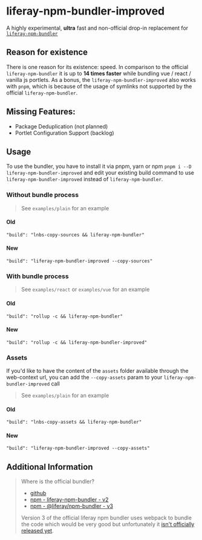 # liferay-npm-bundler-improved
A highly experimental, __ultra__ fast and non-official drop-in replacement for 
[`liferay-npm-bundler`](https://www.npmjs.com/package/liferay-npm-bundler)

## Reason for existence
There is one reason for its existence: speed. In comparison to the official `liferay-npm-bundler` it is up to 
**14 times faster** while bundling vue / react / vanilla js portlets. As a bonus, the `liferay-npm-bundler-improved` also 
works with `pnpm`, which is because of the usage of symlinks not supported by the official `liferay-npm-bundler`.

## Missing Features:
- Package Deduplication (not planned)
- Portlet Configuration Support (backlog)

## Usage
To use the bundler, you have to install it via pnpm, yarn or npm `pnpm i --D liferay-npm-bundler-improved` and edit your 
existing build command to use `liferay-npm-bundler-improved` instead of `liferay-npm-bundler`.

### Without bundle process
> See `examples/plain` for an example
#### Old
```
"build": "lnbs-copy-sources && liferay-npm-bundler"
```
#### New
```
"build": "liferay-npm-bundler-improved --copy-sources"
```

### With bundle process
> See `examples/react` or `examples/vue` for an example
#### Old
```
"build": "rollup -c && liferay-npm-bundler"
```
#### New
```
"build": "rollup -c && liferay-npm-bundler-improved"
```

### Assets
If you'd like to have the content of the `assets` folder available through the web-context url, you can add the
`--copy-assets` param to your `liferay-npm-bundler-improved` call
> See `examples/plain` for an example
#### Old
```
"build": "lnbs-copy-assets && liferay-npm-bundler"
```
#### New
```
"build": "liferay-npm-bundler-improved --copy-assets"
``` 

## Additional Information
> Where is the official bundler?
> - [github](https://github.com/liferay/liferay-frontend-projects/tree/master/projects/js-toolkit/packages/npm-bundler)
> - [npm - liferay-npm-bundler - v2](https://www.npmjs.com/package/liferay-npm-bundler)
> - [npm - @liferay/npm-bundler - v3](https://www.npmjs.com/package/@liferay/npm-bundler)
>
> Version 3 of the official liferay npm bundler uses webpack to bundle the code which would be very good but unfortunately
> it [isn't officially released yet](https://github.com/liferay/liferay-frontend-projects/issues/570).
